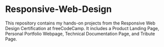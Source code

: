# Responsive-Web-Design
This repository contains my hands-on projects from the Responsive Web Design Certification at freeCodeCamp. It includes a Product Landing Page, Personal Portfolio Webpage, Technical Documentation Page, and Tribute Page.
